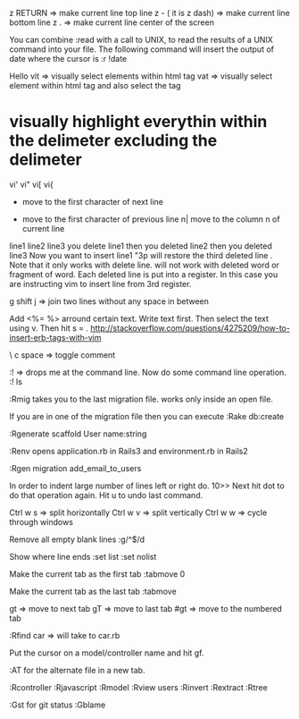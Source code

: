 z RETURN => make current line top line
z - ( it is z dash) => make current line bottom line
z . => make current line center of the screen


You can combine :read with a call to UNIX, to read the results of a UNIX command into your file. The following command will insert the output of date where the cursor is
:r !date


<a>Hello</a>
vit => visually select elements within html tag
vat => visually select element within html tag and also select the tag

# visually highlight everythin within the delimeter excluding the delimeter
vi'
vi"
vi[
vi{


+ move to the first character of next line
- move to the first character of previous line
n| move to the column n of current line


line1
line2
line3
you delete line1
then you deleted line2
then you deleted line3
Now you want to insert line1
"3p will restore the third deleted line . Note that it only works with delete line. will not work with deleted word or fragment of word. Each deleted line is put into a register. In this case you are instructing vim to insert line from 3rd register.


g shift j => join two lines without any space in between

Add <%= %> arround certain text. Write text first. Then select the text using v. Then hit s = .
http://stackoverflow.com/questions/4275209/how-to-insert-erb-tags-with-vim


\ c space => toggle comment

:! => drops me at the command line. Now do some command line operation.
:! ls

:Rmig takes you to the last migration file. works only inside an open file.

If you are in one of the migration file then you can execute
:Rake db:create

:Rgenerate scaffold User name:string

:Renv opens application.rb in Rails3 and environment.rb in Rails2

:Rgen migration add_email_to_users

In order to indent large number of lines left or right do. 10>> Next hit dot to do that operation again. Hit u to undo last command.

Ctrl w s => split horizontally
Ctrl w v => split vertically
Ctrl w w => cycle through windows

Remove all empty blank lines
:g/^$/d

Show where line ends
:set list
:set nolist

Make the current tab as the first tab
:tabmove 0

Make the current tab as the last tab
:tabmove

gt => move to next tab
gT => move to last tab
#gt => move to the numbered tab

:Rfind car => will take to car.rb

Put the cursor on a model/controller name and hit gf.

:AT for the alternate file in a new tab.


:Rcontroller
:Rjavascript
:Rmodel
:Rview users
:Rinvert
:Rextract
:Rtree


:Gst for git status
:Gblame

